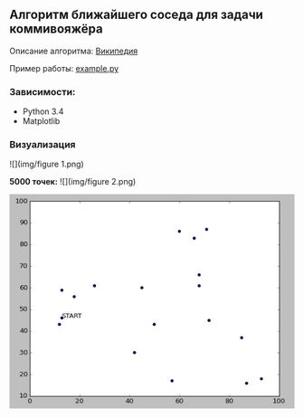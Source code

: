 ## Алгоритм ближайшего соседа для задачи коммивояжёра

Описание алгоритма: [Википедия](https://ru.wikipedia.org/wiki/Алгоритм_ближайшего_соседа_в_задаче_коммивояжёра)

Пример работы: [example.py](example.py)

### Зависимости:
* Python 3.4
* Matplotlib

### Визуализация
![](img/figure 1.png)

**5000 точек:**
![](img/figure 2.png)

![](img/animation.gif)
